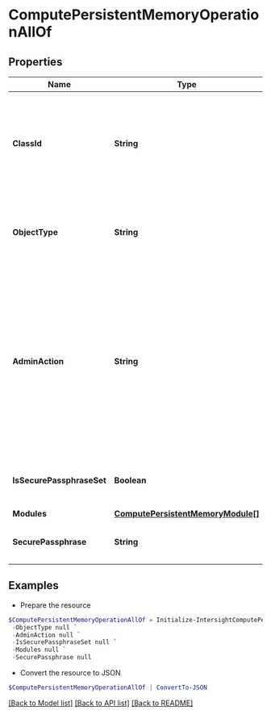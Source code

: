 # ComputePersistentMemoryOperationAllOf
## Properties

Name | Type | Description | Notes
------------ | ------------- | ------------- | -------------
**ClassId** | **String** | The fully-qualified name of the instantiated, concrete type. This property is used as a discriminator to identify the type of the payload when marshaling and unmarshaling data. | [default to "compute.PersistentMemoryOperation"]
**ObjectType** | **String** | The fully-qualified name of the instantiated, concrete type. The value should be the same as the &#39;ClassId&#39; property. | [default to "compute.PersistentMemoryOperation"]
**AdminAction** | **String** | Administrative actions that can be performed on the Persistent Memory Modules. * &#x60;None&#x60; - No action on the selected Persistent Memory Modules. * &#x60;SecureErase&#x60; - Secure Erase action on the selected Persistent Memory Modules. * &#x60;Unlock&#x60; - Unlock action on the selected Persistent Memory Modules. | [optional] [default to "None"]
**IsSecurePassphraseSet** | **Boolean** | Indicates whether the value of the &#39;securePassphrase&#39; property has been set. | [optional] [readonly] [default to $false]
**Modules** | [**ComputePersistentMemoryModule[]**](ComputePersistentMemoryModule.md) |  | [optional] 
**SecurePassphrase** | **String** | Secure passphrase of the Persistent Memory Modules of the server. | [optional] 

## Examples

- Prepare the resource
```powershell
$ComputePersistentMemoryOperationAllOf = Initialize-IntersightComputePersistentMemoryOperationAllOf  -ClassId null `
 -ObjectType null `
 -AdminAction null `
 -IsSecurePassphraseSet null `
 -Modules null `
 -SecurePassphrase null
```

- Convert the resource to JSON
```powershell
$ComputePersistentMemoryOperationAllOf | ConvertTo-JSON
```

[[Back to Model list]](../README.md#documentation-for-models) [[Back to API list]](../README.md#documentation-for-api-endpoints) [[Back to README]](../README.md)

